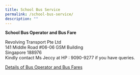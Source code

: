 ```yaml
---
title: School Bus Service
permalink: /school-bus-service/
description: ""
---
```

**School Bus Operator and Bus Fare**

Revolving Transport Pte Ltd  
141 Middle Road #06-06 GSM Building  
Singapore 188976  
Kindly contact Ms Jeccy at HP : 9090-9277 if you have queries.

[Details of Bus Operator and Bus Fares](/files/scgps-school-bus-services.pdf)